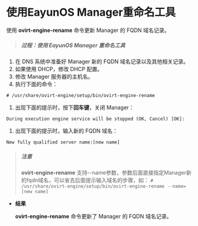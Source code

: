 # 使用EayunOS Manager重命名工具

使用 **ovirt-engine-rename** 命令更新 Manager 的 FQDN 域名记录。

> ##### 过程：使用 EayunOS Manager 重命名工具

1. 在 DNS 系统中准备好 Manager 新的 FQDN 域名记录以及其他相关记录。
1. 如果使用 DHCP，修改 DHCP 配置。
1. 修改 Manager 服务器的主机名。
1. 执行下面的命令：

```
# /usr/share/ovirt-engine/setup/bin/ovirt-engine-rename
```

1. 出现下面的提示时，按下**回车键**，关闭 Manager：

```
During execution engine service will be stopped (OK, Cancel) [OK]:
```

1. 出现下面的提示时，输入新的 FQDN 域名：

```
New fully qualified server name:[new name]
```

> ##### 注意
> **ovirt-engine-rename** 支持--name参数，参数后面直接指定Manager新的fqdn域名，可以省去后面提示输入域名的步骤，如：
> `# /usr/share/ovirt-engine/setup/bin/ovirt-engine-rename --name=[new name]`

* **结果**

  **ovirt-engine-rename** 命令更新了 Manager 的 FQDN 域名记录。

